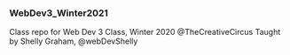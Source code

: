 ### WebDev3_Winter2021

Class repo for Web Dev 3 Class, Winter 2020 @TheCreativeCircus
Taught by Shelly Graham, @webDevShelly

